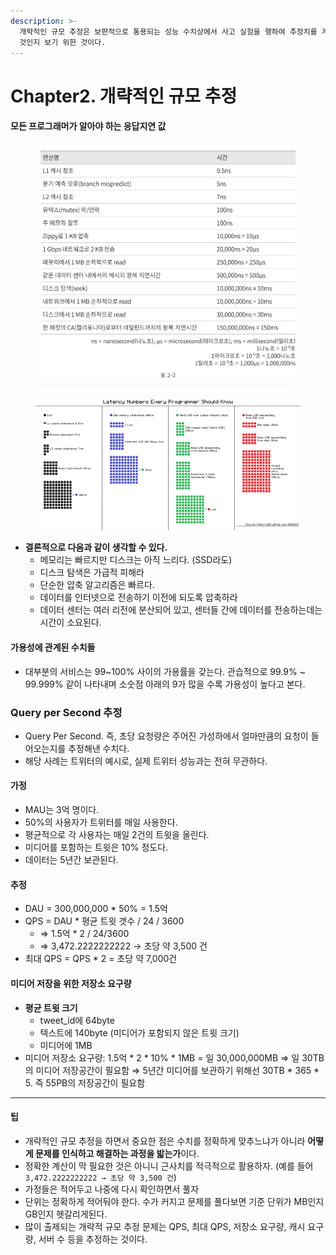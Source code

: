 ```yaml
---
description: >-
  개략적인 규모 추정은 보편적으로 통용되는 성능 수치상에서 사고 실험을 행하여 추정치를 계산하는 행위. 즉, 어떤 설계가 요구사항에 부합할
  것인지 보기 위한 것이다.
---
```


# Chapter2. 개략적인 규모 추정

#### 모든 프로그래머가 알아야 하는 응답지연 값

<figure><img src="../.gitbook/assets/image%20(3)%20(1).png" alt=""><figcaption></figcaption></figure>

<figure><img src="../.gitbook/assets/687474703a2f2f692e696d6775722e636f6d2f6b307431652e706e67.png" alt=""><figcaption></figcaption></figure>

* **결론적으로 다음과 같이 생각할 수 있다.**
  * 메모리는 빠르지만 디스크는 아직 느리다. (SSD라도)
  * 디스크 탐색은 가급적 피해라
  * 단순한 압축 알고리즘은 빠르다.
  * 데이터를 인터넷으로 전송하기 이전에 되도록 압축하라
  * 데이터 센터는 여러 리전에 분산되어 있고, 센터들 간에 데이터를 전송하는데는 시간이 소요된다.

#### 가용성에 관계된 수치들

* 대부분의 서비스는 99\~100% 사이의 가용률을 갖는다. 관습적으로 99.9% \~ 99.999% 같이 나타내며 소숫점 아래의 9가 많을 수록 가용성이 높다고 본다.

### Query per Second 추정

* Query Per Second. 즉, 초당 요청량은 주어진 가성하에서 얼마만큼의 요청이 들어오는지를 추정해낸 수치다.
* 해당 사례는 트위터의 예시로, 실제 트위터 성능과는 전혀 무관하다.

#### 가정

* MAU는 3억 명이다.
* 50%의 사용자가 트위터를 매일 사용한다.
* 평균적으로 각 사용자는 매일 2건의 트윗을 올린다.
* 미디어를 포함하는 트윗은 10% 정도다.
* 데이터는 5년간 보관된다.

#### 추정

* DAU = 300,000,000 \* 50% = 1.5억
* QPS = DAU \* 평균 트윗 갯수 / 24 / 3600
  * ⇒ 1.5억 \* 2 / 24/3600
  * ⇒ 3,472.2222222222 → 초당 약 3,500 건
* 최대 QPS = QPS \* 2 = 초당 약 7,000건

#### 미디어 저장을 위한 저장소 요구량

* **평균 트윗 크기**
  * tweet\_id에 64byte
  * 텍스트에 140byte (미디어가 포함되지 않은 트윗 크기)
  * 미디어에 1MB
* 미디어 저장소 요구량: 1.5억 \* 2 \* 10% \* 1MB = 일 30,000,000MB ⇒ 일 30TB의 미디어 저장공간이 필요함 ⇒ 5년간 미디어를 보관하기 위해선 30TB \* 365 \* 5. 즉 55PB의 저장공간이 필요함

***

#### 팁

* 개략적인 규모 추정을 하면서 중요한 점은 수치를 정확하게 맞추느냐가 아니라 **어떻게 문제를 인식하고 해결하는 과정을 밟는가**이다.
* 정확한 계산이 막 필요한 것은 아니니 근사치를 적극적으로 활용하자. (예를 들어 `3,472.2222222222 → 초당 약 3,500 건`)
* 가정들은 적어두고 나중에 다시 확인하면서 풀자
* 단위는 정확하게 적어둬야 한다. 수가 커지고 문제를 풀다보면 기준 단위가 MB인지 GB인지 헷갈리게된다.
* 많이 출제되는 개략적 규모 추정 문제는 QPS, 최대 QPS, 저장소 요구량, 캐시 요구량, 서버 수 등을 추정하는 것이다.
